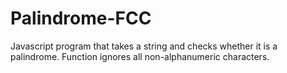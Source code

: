 # Palindrome-FCC

Javascript program that takes a string and checks whether it is a palindrome.  Function ignores all non-alphanumeric characters.
